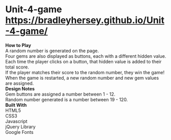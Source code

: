# Unit-4-game https://bradleyhersey.github.io/Unit-4-game/
<strong>How to Play</strong><br>
A random number is generated on the page.<br>
Four gems are also displayed as buttons, each with a different hidden value.<br>
Each time the player clicks on a button, that hidden value is added to their total score.<br>
If the player matches their score to the random number, they win the game!<br>
When the game is restarted, a new random number and new gem values are assigned.<br>
<strong>Design Notes</strong><br>
Gem buttons are assigned a number between 1 - 12.<br>
Random number generated is a number between 19 - 120.<br>
<strong>Built With</strong><br>
HTML5<br>
CSS3<br>
Javascript<br>
jQuery Library<br>
Google Fonts<br>
